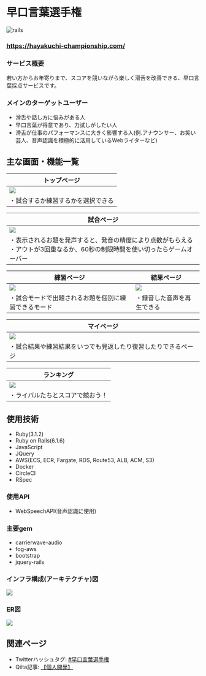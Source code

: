 # 早口言葉選手権
![rails](https://img.shields.io/badge/Rails-v6.1.6-red)

### https://hayakuchi-championship.com/

### サービス概要
若い方からお年寄りまで、スコアを競いながら楽しく滑舌を改善できる、早口言葉採点サービスです。

### メインのターゲットユーザー
- 滑舌や話し方に悩みがある人
- 早口言葉が得意であり、力試しがしたい人
- 滑舌が仕事のパフォーマンスに大きく影響する人(例.アナウンサー、お笑い芸人、音声認識を積極的に活用しているWebライターなど)

## 主な画面・機能一覧
| トップページ|
| --------------------------------------------------------------------|
| <img src="https://gyazo.com/ab16a1be40415999a7dc2eef37622b39">|
| ・試合するか練習するかを選択できる|

| 試合ページ|
| --------------------------------------------------------------------|
| <img src="https://gyazo.com/f41f425dee4ab3ed42d2c8a5377221c3">|
| ・表示されるお題を発声すると、発音の精度により点数がもらえる<br>・アウトが3回重なるか、60秒の制限時間を使い切ったらゲームオーバー|

| 練習ページ| 結果ページ|
| ------------------------------------------------------------------|--------------------------------------------------------------------|
| <img src="https://gyazo.com/1981c6d3977ceb7292c65c6bc5fba6ab">|<img src="https://gyazo.com/4644f581418e20c52c85630ae127633b">|
| ・試合モードで出題されるお題を個別に練習できるモード| ・録音した音声を再生できる|

| マイページ|
| --------------------------------------------------------------------|
| <img src="https://gyazo.com/71841a3bd701672f63362b971895b7e1">|
| ・試合結果や練習結果をいつでも見返したり復習したりできるページ|

| ランキング|
| --------------------------------------------------------------------|
| <img src="https://gyazo.com/7871cb805f5b62438d9ddbd945e32a35">|
| ・ライバルたちとスコアで競おう！|

## 使用技術
- Ruby(3.1.2)
- Ruby on Rails(6.1.6)
- JavaScript
- JQuery
- AWS(ECS, ECR, Fargate, RDS, Route53, ALB, ACM, S3)
- Docker
- CircleCI
- RSpec

### 使用API
- WebSpeechAPI(音声認識に使用)

### 主要gem
- carrierwave-audio
- fog-aws
- bootstrap
- jquery-rails

### インフラ構成(アーキテクチャ)図
<img src="https://gyazo.com/360f1565f511847763af18ea808e0d67">

### ER図
<img src="https://gyazo.com/f4333f0409d7e7b1a7df0a9f3a54d742">

## 関連ページ
- Twitterハッシュタグ: [#早口言葉選手権](https://twitter.com/hashtag/%E6%97%A9%E5%8F%A3%E8%A8%80%E8%91%89%E9%81%B8%E6%89%8B%E6%A8%A9?src=hashtag_click)
- Qiita記事: [【個人開発】](https://qiita.com/)
